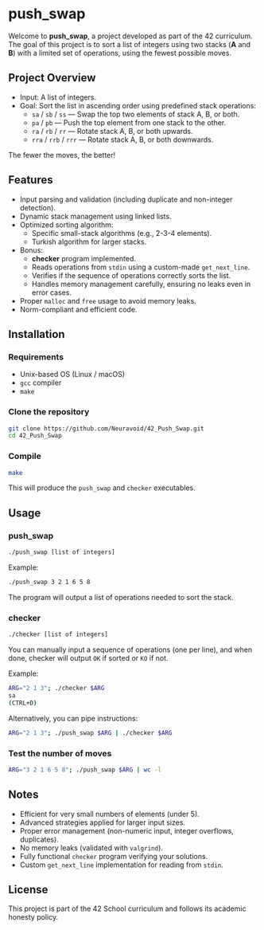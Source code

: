 
# push_swap

Welcome to **push_swap**, a project developed as part of the 42 curriculum.  
The goal of this project is to sort a list of integers using two stacks (**A** and **B**) with a limited set of operations, using the fewest possible moves.

## Project Overview

- Input: A list of integers.
- Goal: Sort the list in ascending order using predefined stack operations:
  - `sa` / `sb` / `ss` — Swap the top two elements of stack A, B, or both.
  - `pa` / `pb` — Push the top element from one stack to the other.
  - `ra` / `rb` / `rr` — Rotate stack A, B, or both upwards.
  - `rra` / `rrb` / `rrr` — Rotate stack A, B, or both downwards.

The fewer the moves, the better!

## Features

- Input parsing and validation (including duplicate and non-integer detection).
- Dynamic stack management using linked lists.
- Optimized sorting algorithm:
  - Specific small-stack algorithms (e.g., 2-3-4 elements).
  - Turkish algorithm for larger stacks.
- Bonus: 
  - **checker** program implemented.
  - Reads operations from `stdin` using a custom-made `get_next_line`.
  - Verifies if the sequence of operations correctly sorts the list.
  - Handles memory management carefully, ensuring no leaks even in error cases.
- Proper `malloc` and `free` usage to avoid memory leaks.
- Norm-compliant and efficient code.

## Installation

### Requirements
- Unix-based OS (Linux / macOS)
- `gcc` compiler
- `make`

### Clone the repository
```bash
git clone https://github.com/Neuravoid/42_Push_Swap.git
cd 42_Push_Swap
```

### Compile
```bash
make
```

This will produce the `push_swap` and `checker` executables.

## Usage

### push_swap
```bash
./push_swap [list of integers]
```

Example:
```bash
./push_swap 3 2 1 6 5 8
```
The program will output a list of operations needed to sort the stack.

### checker
```bash
./checker [list of integers]
```

You can manually input a sequence of operations (one per line), and when done, checker will output `OK` if sorted or `KO` if not.

Example:
```bash
ARG="2 1 3"; ./checker $ARG
sa
(CTRL+D)
```

Alternatively, you can pipe instructions:
```bash
ARG="2 1 3"; ./push_swap $ARG | ./checker $ARG
```

### Test the number of moves
```bash
ARG="3 2 1 6 5 8"; ./push_swap $ARG | wc -l
```

## Notes

- Efficient for very small numbers of elements (under 5).
- Advanced strategies applied for larger input sizes.
- Proper error management (non-numeric input, integer overflows, duplicates).
- No memory leaks (validated with `valgrind`).
- Fully functional `checker` program verifying your solutions.
- Custom `get_next_line` implementation for reading from `stdin`.

## License

This project is part of the 42 School curriculum and follows its academic honesty policy.
